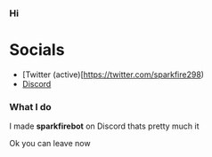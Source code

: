### Hi

# Socials
- [Twitter (active)[https://twitter.com/sparkfire298)
- [Discord](https://discord.gg/T24ngaS9dR)


### What I do
I made **sparkfirebot** on Discord
thats pretty much it


Ok you can leave now
